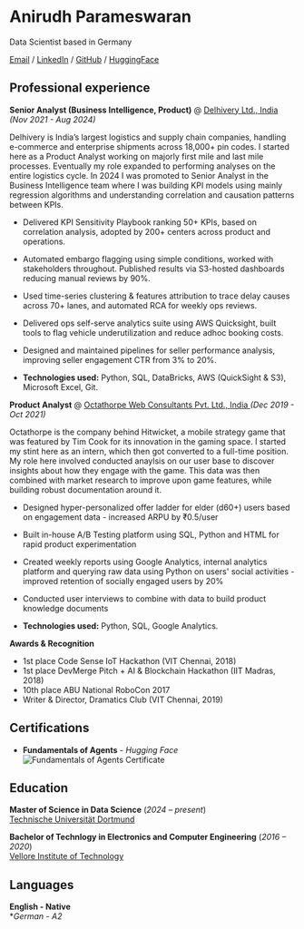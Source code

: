 # Anirudh Parameswaran

Data Scientist based in Germany

[Email](mailto:anirudhparameswaran@gmail.com) / [LinkedIn](https://www.linkedin.com/in/anirudhparameswaran/) / [GitHub](https://github.com/anirudhparameswaran) / [HuggingFace](https://huggingface.co/eepyweepy) 

## Professional experience

**Senior Analyst (Business Intelligence, Product)** @ [Delhivery Ltd., India](https://www.delhivery.com/) _(Nov 2021 - Aug 2024)_

Delhivery is India’s largest logistics and supply chain companies, handling e-commerce and enterprise shipments across 18,000+ pin codes.
I started here as a Product Analyst working on majorly first mile and last mile processes. Eventually my role expanded to performing analyses on the entire logistics cycle. In 2024 I was promoted to Senior Analyst in the Business Intelligence team where I was building KPI models using mainly regression algorithms and understanding correlation and causation patterns between KPIs.

- Delivered KPI Sensitivity Playbook ranking 50+ KPIs, based on correlation analysis, adopted by 200+ centers across product and
operations.
- Automated embargo flagging using simple conditions, worked with stakeholders throughout. Published results via S3-hosted
dashboards reducing manual reviews by 90%.
- Used time-series clustering & features attribution to trace delay causes across 70+ lanes, and automated RCA for weekly ops reviews.
- Delivered ops self-serve analytics suite using AWS Quicksight, built tools to flag vehicle underutilization and reduce adhoc booking
costs.
- Designed and maintained pipelines for seller performance analysis, improving seller engagement CTR from 3% to 20%.

- **Technologies used:** Python, SQL, DataBricks, AWS (QuickSight & S3), Microsoft Excel, Git.

**Product Analyst** @ [Octathorpe Web Consultants Pvt. Ltd., India ](https://hitwicket.com/) _(Dec 2019 - Oct 2021)_

Octathorpe is the company behind Hitwicket, a mobile strategy game that was featured by Tim Cook for its innovation in the gaming space.
I started my stint here as an intern, which then got converted to a full-time position. My role here involved conducted anaylsis on our user base to discover insights about how they engage with the game. This data was then combined with market research to improve upon game features, while building robust documentation around it.

- Designed hyper-personalized offer ladder for elder (d60+) users based on engagement data - increased ARPU by ₹0.5/user
- Built in-house A/B Testing platform using SQL, Python and HTML for rapid product experimentation
- Created weekly reports using Google Analytics, internal analytics platform and querying raw data using Python on users' social
activities - improved retention of socially engaged users by 20%
- Conducted user interviews to combine with data to build product knowledge documents
  
- **Technologies used:** Python, SQL, Google Analytics.

**Awards & Recognition**

- 1st place Code Sense IoT Hackathon (VIT Chennai, 2018)
- 1st place DevMerge Pitch + AI & Blockchain Hackathon (IIT Madras, 2018)
- 10th place ABU National RoboCon 2017
- Writer & Director, Dramatics Club (VIT Chennai, 2019)

## Certifications

- **Fundamentals of Agents** - _Hugging Face_
  ![Fundamentals of Agents Certificate](https://cas-bridge.xethub.hf.co/xet-bridge-us/67a47037749ea2c4b9fafd4b/4c1c05e363d7723bff8d9bc094bd56dcb0077de249d2fa698d44629b44d89a67?X-Amz-Algorithm=AWS4-HMAC-SHA256&X-Amz-Content-Sha256=UNSIGNED-PAYLOAD&X-Amz-Credential=cas%2F20250903%2Fus-east-1%2Fs3%2Faws4_request&X-Amz-Date=20250903T094703Z&X-Amz-Expires=3600&X-Amz-Signature=2db70c11f0d276e8015608a85553cb097fef56d5a2e8cbe4785ae0bdd45cfcbf&X-Amz-SignedHeaders=host&X-Xet-Cas-Uid=6650fc2174664a42dd08cc56&response-content-disposition=inline%3B+filename*%3DUTF-8%27%272025-09-01.png%3B+filename%3D%222025-09-01.png%22%3B&response-content-type=image%2Fpng&x-id=GetObject&Expires=1756896423&Policy=eyJTdGF0ZW1lbnQiOlt7IkNvbmRpdGlvbiI6eyJEYXRlTGVzc1RoYW4iOnsiQVdTOkVwb2NoVGltZSI6MTc1Njg5NjQyM319LCJSZXNvdXJjZSI6Imh0dHBzOi8vY2FzLWJyaWRnZS54ZXRodWIuaGYuY28veGV0LWJyaWRnZS11cy82N2E0NzAzNzc0OWVhMmM0YjlmYWZkNGIvNGMxYzA1ZTM2M2Q3NzIzYmZmOGQ5YmMwOTRiZDU2ZGNiMDA3N2RlMjQ5ZDJmYTY5OGQ0NDYyOWI0NGQ4OWE2NyoifV19&Signature=Nkx63Vj%7EJIJKKwJ6%7EuC0zHIZjNHsfwnDdSicEr1v2PlMHIdCpassw3sZQvAWuh1i6I6v9ncy6w7BloVzQj51sWt1tPpSyB993MguXFgGjFd4Q-bpIGxnuoXhg6fVUhI88MTzTJm5D%7EE8Ijs7jXOoS-LiWZ-3lGMMj7mCOCT2yrL30ztOYEeBmwLe5MWmhxt-ll1zCwgA2htnotiSYh9fVZe75TiZL3kQXuLHkOKpwmZftptEIWgWjb6Z-ZYa%7EjyZ7izzOEWAzvlw8gTV7crsi%7ElrReB1uMdNSfPYO-ReZkx7bhkMBR563CAp0IrdLHgNABEySsoRc9r19js44jigQg__&Key-Pair-Id=K2L8F4GPSG1IFC)

## Education

**Master of Science in Data Science** (_2024 – present_)  
[Technische Universität Dortmund](https://www.tu-dortmund.de/)

**Bachelor of Technlogy in Electronics and Computer Engineering** (_2016 – 2020_)  
[Vellore Institute of Technology](https://vit.ac.in/)

## Languages

**English - Native**  
**German - A2*
